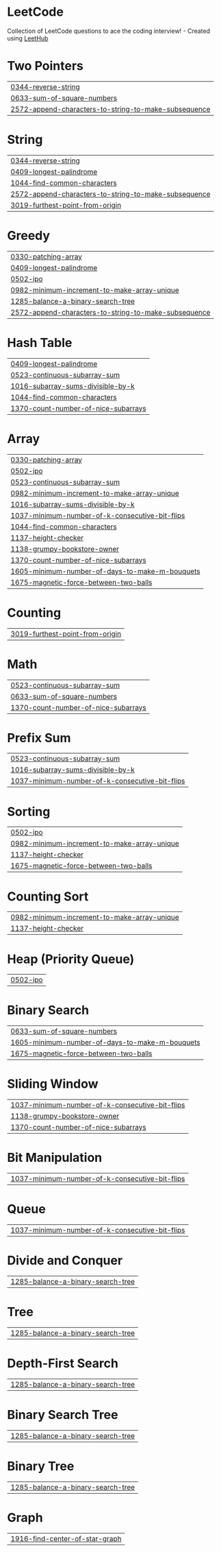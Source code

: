 # LeetCode
Collection of LeetCode questions to ace the coding interview! - Created using [LeetHub](https://github.com/QasimWani/LeetHub)


# Two Pointers
|  |
| ------- |
| [0344-reverse-string](https://github.com/SabbirRoman/LeetCode/tree/master/0344-reverse-string) |
| [0633-sum-of-square-numbers](https://github.com/SabbirRoman/LeetCode/tree/master/0633-sum-of-square-numbers) |
| [2572-append-characters-to-string-to-make-subsequence](https://github.com/SabbirRoman/LeetCode/tree/master/2572-append-characters-to-string-to-make-subsequence) |
# String
|  |
| ------- |
| [0344-reverse-string](https://github.com/SabbirRoman/LeetCode/tree/master/0344-reverse-string) |
| [0409-longest-palindrome](https://github.com/SabbirRoman/LeetCode/tree/master/0409-longest-palindrome) |
| [1044-find-common-characters](https://github.com/SabbirRoman/LeetCode/tree/master/1044-find-common-characters) |
| [2572-append-characters-to-string-to-make-subsequence](https://github.com/SabbirRoman/LeetCode/tree/master/2572-append-characters-to-string-to-make-subsequence) |
| [3019-furthest-point-from-origin](https://github.com/SabbirRoman/LeetCode/tree/master/3019-furthest-point-from-origin) |
# Greedy
|  |
| ------- |
| [0330-patching-array](https://github.com/SabbirRoman/LeetCode/tree/master/0330-patching-array) |
| [0409-longest-palindrome](https://github.com/SabbirRoman/LeetCode/tree/master/0409-longest-palindrome) |
| [0502-ipo](https://github.com/SabbirRoman/LeetCode/tree/master/0502-ipo) |
| [0982-minimum-increment-to-make-array-unique](https://github.com/SabbirRoman/LeetCode/tree/master/0982-minimum-increment-to-make-array-unique) |
| [1285-balance-a-binary-search-tree](https://github.com/SabbirRoman/LeetCode/tree/master/1285-balance-a-binary-search-tree) |
| [2572-append-characters-to-string-to-make-subsequence](https://github.com/SabbirRoman/LeetCode/tree/master/2572-append-characters-to-string-to-make-subsequence) |
# Hash Table
|  |
| ------- |
| [0409-longest-palindrome](https://github.com/SabbirRoman/LeetCode/tree/master/0409-longest-palindrome) |
| [0523-continuous-subarray-sum](https://github.com/SabbirRoman/LeetCode/tree/master/0523-continuous-subarray-sum) |
| [1016-subarray-sums-divisible-by-k](https://github.com/SabbirRoman/LeetCode/tree/master/1016-subarray-sums-divisible-by-k) |
| [1044-find-common-characters](https://github.com/SabbirRoman/LeetCode/tree/master/1044-find-common-characters) |
| [1370-count-number-of-nice-subarrays](https://github.com/SabbirRoman/LeetCode/tree/master/1370-count-number-of-nice-subarrays) |
# Array
|  |
| ------- |
| [0330-patching-array](https://github.com/SabbirRoman/LeetCode/tree/master/0330-patching-array) |
| [0502-ipo](https://github.com/SabbirRoman/LeetCode/tree/master/0502-ipo) |
| [0523-continuous-subarray-sum](https://github.com/SabbirRoman/LeetCode/tree/master/0523-continuous-subarray-sum) |
| [0982-minimum-increment-to-make-array-unique](https://github.com/SabbirRoman/LeetCode/tree/master/0982-minimum-increment-to-make-array-unique) |
| [1016-subarray-sums-divisible-by-k](https://github.com/SabbirRoman/LeetCode/tree/master/1016-subarray-sums-divisible-by-k) |
| [1037-minimum-number-of-k-consecutive-bit-flips](https://github.com/SabbirRoman/LeetCode/tree/master/1037-minimum-number-of-k-consecutive-bit-flips) |
| [1044-find-common-characters](https://github.com/SabbirRoman/LeetCode/tree/master/1044-find-common-characters) |
| [1137-height-checker](https://github.com/SabbirRoman/LeetCode/tree/master/1137-height-checker) |
| [1138-grumpy-bookstore-owner](https://github.com/SabbirRoman/LeetCode/tree/master/1138-grumpy-bookstore-owner) |
| [1370-count-number-of-nice-subarrays](https://github.com/SabbirRoman/LeetCode/tree/master/1370-count-number-of-nice-subarrays) |
| [1605-minimum-number-of-days-to-make-m-bouquets](https://github.com/SabbirRoman/LeetCode/tree/master/1605-minimum-number-of-days-to-make-m-bouquets) |
| [1675-magnetic-force-between-two-balls](https://github.com/SabbirRoman/LeetCode/tree/master/1675-magnetic-force-between-two-balls) |
# Counting
|  |
| ------- |
| [3019-furthest-point-from-origin](https://github.com/SabbirRoman/LeetCode/tree/master/3019-furthest-point-from-origin) |
# Math
|  |
| ------- |
| [0523-continuous-subarray-sum](https://github.com/SabbirRoman/LeetCode/tree/master/0523-continuous-subarray-sum) |
| [0633-sum-of-square-numbers](https://github.com/SabbirRoman/LeetCode/tree/master/0633-sum-of-square-numbers) |
| [1370-count-number-of-nice-subarrays](https://github.com/SabbirRoman/LeetCode/tree/master/1370-count-number-of-nice-subarrays) |
# Prefix Sum
|  |
| ------- |
| [0523-continuous-subarray-sum](https://github.com/SabbirRoman/LeetCode/tree/master/0523-continuous-subarray-sum) |
| [1016-subarray-sums-divisible-by-k](https://github.com/SabbirRoman/LeetCode/tree/master/1016-subarray-sums-divisible-by-k) |
| [1037-minimum-number-of-k-consecutive-bit-flips](https://github.com/SabbirRoman/LeetCode/tree/master/1037-minimum-number-of-k-consecutive-bit-flips) |
# Sorting
|  |
| ------- |
| [0502-ipo](https://github.com/SabbirRoman/LeetCode/tree/master/0502-ipo) |
| [0982-minimum-increment-to-make-array-unique](https://github.com/SabbirRoman/LeetCode/tree/master/0982-minimum-increment-to-make-array-unique) |
| [1137-height-checker](https://github.com/SabbirRoman/LeetCode/tree/master/1137-height-checker) |
| [1675-magnetic-force-between-two-balls](https://github.com/SabbirRoman/LeetCode/tree/master/1675-magnetic-force-between-two-balls) |
# Counting Sort
|  |
| ------- |
| [0982-minimum-increment-to-make-array-unique](https://github.com/SabbirRoman/LeetCode/tree/master/0982-minimum-increment-to-make-array-unique) |
| [1137-height-checker](https://github.com/SabbirRoman/LeetCode/tree/master/1137-height-checker) |
# Heap (Priority Queue)
|  |
| ------- |
| [0502-ipo](https://github.com/SabbirRoman/LeetCode/tree/master/0502-ipo) |
# Binary Search
|  |
| ------- |
| [0633-sum-of-square-numbers](https://github.com/SabbirRoman/LeetCode/tree/master/0633-sum-of-square-numbers) |
| [1605-minimum-number-of-days-to-make-m-bouquets](https://github.com/SabbirRoman/LeetCode/tree/master/1605-minimum-number-of-days-to-make-m-bouquets) |
| [1675-magnetic-force-between-two-balls](https://github.com/SabbirRoman/LeetCode/tree/master/1675-magnetic-force-between-two-balls) |
# Sliding Window
|  |
| ------- |
| [1037-minimum-number-of-k-consecutive-bit-flips](https://github.com/SabbirRoman/LeetCode/tree/master/1037-minimum-number-of-k-consecutive-bit-flips) |
| [1138-grumpy-bookstore-owner](https://github.com/SabbirRoman/LeetCode/tree/master/1138-grumpy-bookstore-owner) |
| [1370-count-number-of-nice-subarrays](https://github.com/SabbirRoman/LeetCode/tree/master/1370-count-number-of-nice-subarrays) |
# Bit Manipulation
|  |
| ------- |
| [1037-minimum-number-of-k-consecutive-bit-flips](https://github.com/SabbirRoman/LeetCode/tree/master/1037-minimum-number-of-k-consecutive-bit-flips) |
# Queue
|  |
| ------- |
| [1037-minimum-number-of-k-consecutive-bit-flips](https://github.com/SabbirRoman/LeetCode/tree/master/1037-minimum-number-of-k-consecutive-bit-flips) |
# Divide and Conquer
|  |
| ------- |
| [1285-balance-a-binary-search-tree](https://github.com/SabbirRoman/LeetCode/tree/master/1285-balance-a-binary-search-tree) |
# Tree
|  |
| ------- |
| [1285-balance-a-binary-search-tree](https://github.com/SabbirRoman/LeetCode/tree/master/1285-balance-a-binary-search-tree) |
# Depth-First Search
|  |
| ------- |
| [1285-balance-a-binary-search-tree](https://github.com/SabbirRoman/LeetCode/tree/master/1285-balance-a-binary-search-tree) |
# Binary Search Tree
|  |
| ------- |
| [1285-balance-a-binary-search-tree](https://github.com/SabbirRoman/LeetCode/tree/master/1285-balance-a-binary-search-tree) |
# Binary Tree
|  |
| ------- |
| [1285-balance-a-binary-search-tree](https://github.com/SabbirRoman/LeetCode/tree/master/1285-balance-a-binary-search-tree) |
# Graph
|  |
| ------- |
| [1916-find-center-of-star-graph](https://github.com/SabbirRoman/LeetCode/tree/master/1916-find-center-of-star-graph) |